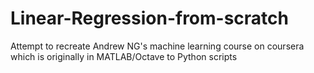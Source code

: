 # Linear-Regression-from-scratch
Attempt to recreate Andrew NG's machine learning course on coursera which is originally in MATLAB/Octave to Python scripts

